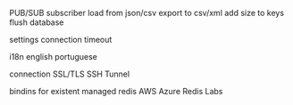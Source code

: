 PUB/SUB subscriber
load from json/csv
export to csv/xml
add size to keys
flush database

settings
connection timeout

i18n
english
portuguese

connection
SSL/TLS
SSH Tunnel

bindins for existent managed redis
AWS
Azure
Redis Labs
